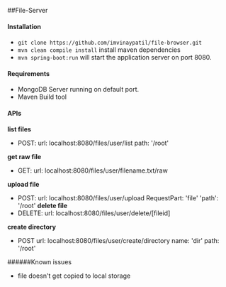 ##File-Server 

#### Installation ####

+ `git clone https://github.com/imvinaypatil/file-browser.git`
+ `mvn clean compile install` install maven dependencies
+ `mvn spring-boot:run` will start the application server on port 8080.

#### Requirements ####
+ MongoDB Server running on default port.
+ Maven Build tool

#### APIs ####

 **list files**
+ POST: 
    url: localhost:8080/files/user/list 
    path: '/root'
    
 **get raw file**
+ GET:
    url: localhost:8080/files/user/filename.txt/raw
    
**upload file**
+ POST:
    url: localhost:8080/files/user/upload
    RequestPart: 'file'
    'path': '/root'
**delete file**
+ DELETE:
    url: localhost:8080/files/user/delete/[fileid]
    
**create directory**
+ POST
    url: localhost:8080/files/user/create/directory
    name: 'dir'
    path: '/root'

######Known issues
* file doesn't get copied to local storage 
 
    